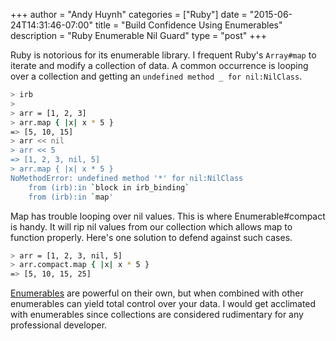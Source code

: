 +++
author = "Andy Huynh"
categories = ["Ruby"]
date = "2015-06-24T14:31:46-07:00"
title = "Build Confidence Using Enumerables"
description = "Ruby Enumerable Nil Guard"
type = "post"
+++

Ruby is notorious for its enumerable library. I frequent Ruby's `Array#map` to iterate and modify a collection of data. A common occurrence is looping over a collection and getting an `undefined method _ for nil:NilClass`.

``` bash
> irb
>
> arr = [1, 2, 3]
> arr.map { |x| x * 5 }
=> [5, 10, 15]
> arr << nil
> arr << 5
=> [1, 2, 3, nil, 5]
> arr.map { |x| x * 5 }
NoMethodError: undefined method '*' for nil:NilClass
    from (irb):in `block in irb_binding`
    from (irb):in `map'
```

Map has trouble looping over nil values. This is where Enumerable#compact is handy. It will rip nil values from our collection which allows map to function properly. Here's one solution to defend against such cases.

``` bash
> arr = [1, 2, 3, nil, 5]
> arr.compact.map { |x| x * 5 }
=> [5, 10, 15, 25]
```

[Enumerables](http://ruby-doc.org/core-2.2.2/Enumerable.html) are powerful on their own, but when combined with other enumerables can yield total control over your data. I would get acclimated with enumerables since collections are considered rudimentary for any professional developer.
